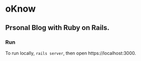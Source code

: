 # oKnow

## Prsonal Blog with Ruby on Rails.

### Run
To run locally, ```rails server```, then open https://localhost:3000.
